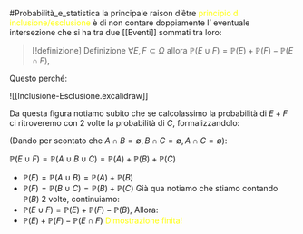 #Probabilità_e_statistica 
la principale raison d’être <font color="#ffff00">principio di inclusione/esclusione</font> è di non contare doppiamente l’ eventuale intersezione che si ha tra due [[Eventi]] sommati tra loro:
>[!definizione] Definizione
>$\forall E,F\subset \Omega$ allora $\mathbb{P}(E\cup F)=\mathbb{P}(E)+\mathbb{P}(F)-\mathbb{P}(E\cap F)$,

Questo perché:

![[Inclusione-Esclusione.excalidraw]]

Da questa figura notiamo subito che se calcolassimo la probabilità di $E+F$ ci ritroveremo con 2 volte la probabilità di $C$, formalizzandolo:

(Dando per scontato che $A\cap B=\emptyset,B\cap C=\emptyset,A\cap C=\emptyset$):

$\mathbb{P}(E\cup F)=\mathbb{P}(A\cup B\cup C)=\mathbb{P}(A)+\mathbb{P}(B)+\mathbb{P}(C)$
- $\mathbb{P}(E)=\mathbb{P}(A\cup B)=\mathbb{P}(A)+\mathbb{P}(B)$
- $\mathbb{P}(F)=\mathbb{P}(B\cup C)=\mathbb{P}(B)+\mathbb{P}(C)$
Già qua notiamo che stiamo contando $\mathbb{P}(B)$ 2 volte, continuiamo:
- $\mathbb{P}(E\cup F)=\mathbb{P}(E)+\mathbb{P}(F)-\mathbb{P}(B)$, Allora:
- $\mathbb{P}(E)+\mathbb{P}(F)-\mathbb{P}(E\cap F)$
<font color="#ffff00">Dimostrazione  finita!</font>
